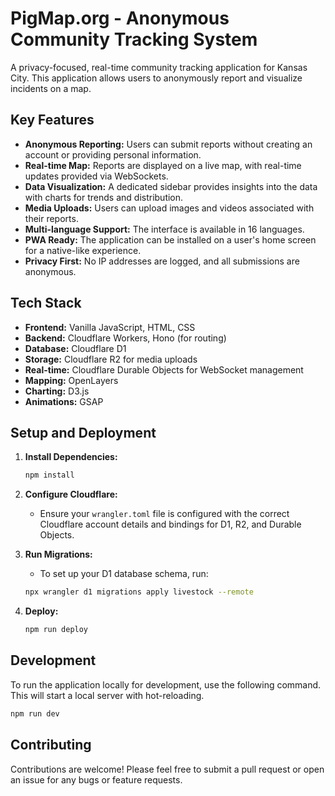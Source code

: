 # PigMap.org - Anonymous Community Tracking System

A privacy-focused, real-time community tracking application for Kansas City. This application allows users to anonymously report and visualize incidents on a map.

## Key Features

- **Anonymous Reporting:** Users can submit reports without creating an account or providing personal information.
- **Real-time Map:** Reports are displayed on a live map, with real-time updates provided via WebSockets.
- **Data Visualization:** A dedicated sidebar provides insights into the data with charts for trends and distribution.
- **Media Uploads:** Users can upload images and videos associated with their reports.
- **Multi-language Support:** The interface is available in 16 languages.
- **PWA Ready:** The application can be installed on a user's home screen for a native-like experience.
- **Privacy First:** No IP addresses are logged, and all submissions are anonymous.

## Tech Stack

- **Frontend:** Vanilla JavaScript, HTML, CSS
- **Backend:** Cloudflare Workers, Hono (for routing)
- **Database:** Cloudflare D1
- **Storage:** Cloudflare R2 for media uploads
- **Real-time:** Cloudflare Durable Objects for WebSocket management
- **Mapping:** OpenLayers
- **Charting:** D3.js
- **Animations:** GSAP

## Setup and Deployment

1.  **Install Dependencies:**
    ```bash
    npm install
    ```

2.  **Configure Cloudflare:**
    - Ensure your `wrangler.toml` file is configured with the correct Cloudflare account details and bindings for D1, R2, and Durable Objects.

3.  **Run Migrations:**
    - To set up your D1 database schema, run:
    ```bash
    npx wrangler d1 migrations apply livestock --remote
    ```

4.  **Deploy:**
    ```bash
    npm run deploy
    ```

## Development

To run the application locally for development, use the following command. This will start a local server with hot-reloading.

```bash
npm run dev
```

## Contributing

Contributions are welcome! Please feel free to submit a pull request or open an issue for any bugs or feature requests.
